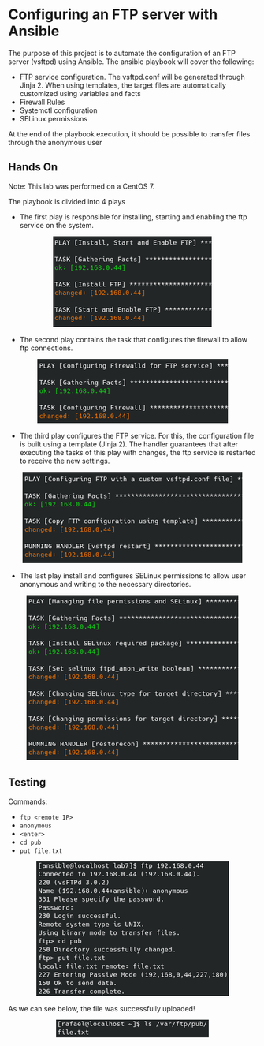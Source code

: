 # Configuring an FTP server with Ansible

The purpose of this project is to automate the configuration of an FTP server (vsftpd) using Ansible. The ansible playbook will cover the following:
* FTP service configuration. The vsftpd.conf will be generated through Jinja 2. When using templates, the target files are automatically customized using variables and facts
* Firewall Rules
* Systemctl configuration
* SELinux permissions

At the end of the playbook execution, it should be possible to transfer files through the anonymous user

## Hands On

Note: This lab was performed on a CentOS 7.

The playbook is divided into 4 plays

* The first play is responsible for installing, starting and enabling the ftp service on the system.

<p align="center">
  <img src="images/play1.png"/>
</p>


* The second play contains the task that configures the firewall to allow ftp connections.

<p align="center">
  <img src="images/play2.png"/>
</p>


* The third play configures the FTP service. For this, the configuration file is built using a template (Jinja 2). The handler guarantees that after executing the tasks of this play with changes, the ftp service is restarted to receive the new settings.

<p align="center">
  <img src="images/play3.png"/>
</p>


* The last play install and configures SELinux permissions to allow user anonymous and writing to the necessary directories.

<p align="center">
  <img src="images/play4.png"/>
</p>



## Testing

Commands:
* `ftp <remote IP>`
* `anonymous`
* `<enter>`
* `cd pub`
* `put file.txt`

<p align="center">
  <img src="images/ftp1.png"/>
</p>

As we can see below, the file was successfully uploaded!
<p align="center">
  <img src="images/ftp2.png"/>
</p>
